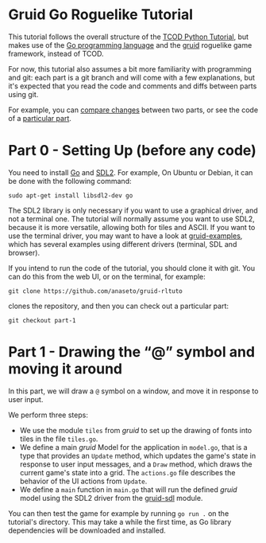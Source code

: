 # Gruid Go Roguelike Tutorial

This tutorial follows the overall structure of the [TCOD Python
Tutorial](http://rogueliketutorials.com/tutorials/tcod/v2), but makes use of
the [Go programming language](https://golang.org/) and the
[gruid](https://github.com/anaseto) roguelike game framework, instead of
TCOD.

For now, this tutorial also assumes a bit more familiarity with programming and
git: each part is a git branch and will come with a few explanations, but it's
expected that you read the code and comments and diffs between parts using git.

For example, you can [compare
changes](https://github.com/anaseto/gruid-rltuto/compare/part-1...part-2)
between two parts, or see the code of a [particular
part](https://github.com/anaseto/gruid-rltuto/tree/part-1).

# Part 0 - Setting Up (before any code)

You need to install [Go](https://golang.org/) and
[SDL2](https://libsdl.org/download-2.0.php). For example, On Ubuntu or Debian,
it can be done with the following command:

```
sudo apt-get install libsdl2-dev go
```

The SDL2 library is only necessary if you want to use a
graphical driver, and not a terminal one. The tutorial will
normally assume you want to use SDL2, because it is more
versatile, allowing both for tiles and ASCII. If you want to use the terminal
driver, you may want to have a look at
[gruid-examples](https://github.com/anaseto/gruid-examples), which has several examples
using different drivers (terminal, SDL and browser).

If you intend to run the code of the tutorial, you should clone it with git.
You can do this from the web UI, or on the terminal, for example:

```
git clone https://github.com/anaseto/gruid-rltuto
```

clones the repository, and then you can check out a particular part:

```
git checkout part-1 
```

# Part 1 - Drawing the “@” symbol and moving it around

In this part, we will draw a `@` symbol on a window, and move it in response to
user input.

We perform three steps:

- We use the module `tiles` from *gruid* to set up the drawing of fonts into
  tiles in the file `tiles.go`.
- We define a main *gruid* Model for the application in `model.go`, that is a
  type that provides an `Update` method, which updates the game's state in
  response to user input messages, and a `Draw` method, which draws the current
  game's state into a grid. The `actions.go` file describes the behavior of the
  UI actions from `Update`.
- We define a `main` function in `main.go` that will run the defined *gruid*
  model using the SDL2 driver from the
  [gruid-sdl](https://github.com/anaseto/gruid-sdl) module.

You can then test the game for example by running `go run .` on the tutorial's
directory.  This may take a while the first time, as Go library dependencies
will be downloaded and installed.
